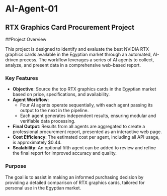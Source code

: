 # AI-Agent-01
## RTX Graphics Card Procurement Project

##Project Overview

This project is designed to identify and evaluate the best NVIDIA RTX graphics cards available in the Egyptian market through an automated, AI-driven process. The workflow leverages a series of AI agents to collect, analyze, and present data in a comprehensive web-based report.

### Key Features

- **Objective**: Source the top RTX graphics cards in the Egyptian market based on price, specifications, and availability.
- **Agent Workflow**:
  - Four AI agents operate sequentially, with each agent passing its output to the next in the pipeline.
  - Each agent generates independent results, ensuring modular and verifiable data processing.
- **Final Output**: Results from all agents are aggregated to create a professional procurement report, presented as an interactive web page.
- **Cost Efficiency**: The estimated cost per agent, including all API usage, is approximately $0.44.
- **Scalability**: An optional fifth agent can be added to review and refine the final report for improved accuracy and quality.

### Purpose

The goal is to assist in making an informed purchasing decision by providing a detailed comparison of RTX graphics cards, tailored for personal use in the Egyptian market.

